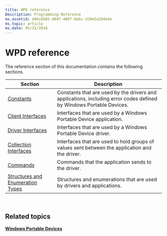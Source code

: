 ```yaml
---
title: WPD reference
Description: Programming Reference
ms.assetid: e9dcb602-d04f-4067-8abc-d39e5a29de4e
ms.topic: article
ms.date: 05/31/2018
---
```


# WPD reference

The reference section of this documentation contains the following sections.



| Section                                                                  | Description                                                                                                         |
|--------------------------------------------------------------------------|---------------------------------------------------------------------------------------------------------------------|
| [Constants](constants.md)                                               | Constants that are used by the drivers and applications, including error codes defined by Windows Portable Devices. |
| [Client Interfaces](client-interfaces.md)                               | Interfaces that are used by a Windows Portable Device application.                                                  |
| [Driver Interfaces](driver-interfaces.md)                               | Interfaces that are used by a Windows Portable Device driver.                                                       |
| [Collection Interfaces](collection-interfaces.md)                       | Interfaces that are used to hold groups of values sent between the application and the driver.                      |
| [Commands](commands.md)                                                 | Commands that the application sends to the driver.                                                                  |
| [Structures and Enumeration Types](structures-and-enumeration-types.md) | Structures and enumerations that are used by drivers and applications.                                              |



 

## Related topics

<dl> <dt>

[**Windows Portable Devices**](https://docs.microsoft.com/windows/desktop/windows-portable-devices)
</dt> </dl>

 

 



